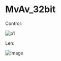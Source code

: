 # MvAv_32bit

Control:

![p1](https://user-images.githubusercontent.com/75695058/144208294-c9c479c1-2c63-4522-9f72-15341860f9c0.png)

Len:

![image](https://user-images.githubusercontent.com/75695058/144208678-215d1097-aa91-440d-9fa4-98ea1208d1ef.png)
